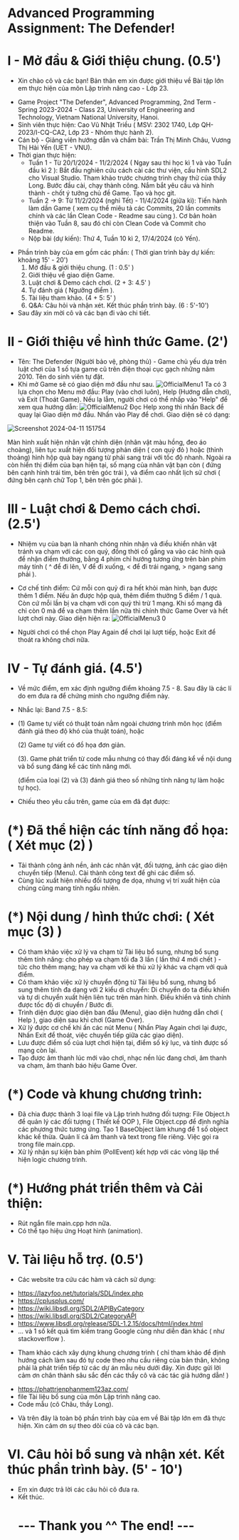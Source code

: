 # Advanced Programming Assignment: The Defender!
# I - Mở đầu & Giới thiệu chung. (0.5')
* Xin chào cô và các bạn! Bản thân em xin được giới thiệu về Bài tập lớn em thực hiện của môn Lập trình nâng cao - Lớp 23.
 - Game Project "The Defender", Advanced Programming, 2nd Term - Spring 2023-2024 - Class 23, University of Engineering and Technology, Vietnam National University, Hanoi.
 - Sinh viên thực hiện: Cao Vũ Nhật Triều ( MSV: 2302 1740, Lớp QH-2023/I-CQ-CA2, Lớp 23 - Nhóm thực hành 2).
 - Cán bộ - Giảng viên hướng dẫn và chấm bài: Trần Thị Minh Châu, Vương Thị Hải Yến (UET - VNU).
 - Thời gian thực hiện:
   + Tuần 1 - Từ 20/1/2024 - 11/2/2024 ( Ngay sau thi học kì 1 và vào Tuần đầu kì 2 ):
     Bắt đầu nghiên cứu cách cài các thư viện, cấu hình SDL2 cho Visual Studio. Tham khảo trước chương trình chạy thử của thầy Long.
     Bước đầu cài, chạy thành công. Nắm bắt yêu cầu và hình thành - chốt ý tưởng chủ đề Game. Tạo và học git.
   + Tuần 2 -> 9: Từ 11/2/2024 (nghỉ Tết) - 11/4/2024 (giữa kì): Tiến hành làm dần Game ( xem cụ thể miêu tả các Commits, 20 lần commits chính và các lần Clean Code - Readme sau cùng ).
   Cơ bản hoàn thiện vào Tuần 8, sau đó chỉ còn Clean Code và Commit cho Readme.
   + Nộp bài (dự kiến): Thứ 4, Tuần 10 kì 2, 17/4/2024 (cô Yến).
* Phần trình bày của em gồm các phần: ( Thời gian trình bày dự kiến: khoảng 15' - 20')
  1. Mở đầu & giới thiệu chung.                                           (1    : 0.5'  )
  2. Giới thiệu về giao diện Game.
  3. Luật chơi & Demo cách chơi.                                          (2 + 3: 4.5'  )
  4. Tự đánh giá ( Ngưỡng điểm ).
  5. Tài liệu tham khảo.                                                  (4 + 5: 5'    )
  6. Q&A: Câu hỏi và nhận xét. Kết thúc phần trình bày.                   (6    : 5'-10')
* Sau đây xin mời cô và các bạn đi vào chi tiết.
 # II - Giới thiệu về hình thức Game. (2')
 
 - Tên: The Defender (Người bảo vệ, phòng thủ) - Game chủ yếu dựa trên luật chơi của 1 số tựa game cũ trên điện thoại cục gạch những năm 2010. Tên do sinh viên tự đặt.
 -  Khi mở Game sẽ có giao diện mở đầu như sau.
   ![OfficialMenu1](https://github.com/cvntrieu/MyGameProject/assets/143981579/f70e84ea-f985-4bcc-add0-19867e808697)
   Ta có 3 lựa chọn cho Menu mở đầu: Play (vào chơi luôn), Help (Hướng dẫn chơi), và Exit (Thoát Game).
   Nếu lạ lẫm, người chơi có thể nhấp vào "Help" để xem qua hướng dẫn:
   ![OfficialMenu2](https://github.com/cvntrieu/MyGameProject/assets/143981579/4c1caddd-9b7f-4a98-a0bc-8e59b08515f4)
   Đọc Help xong thì nhấn Back để quay lại Giao diện mở đầu.
   Nhấn vào Play để chơi. Giao diện sẽ có dạng:

   ![Screenshot 2024-04-11 151754](https://github.com/cvntrieu/MyGameProject/assets/143981579/80f858e6-6bd8-45f9-a483-fc2ed1576362)
   
   Màn hình xuất hiện nhân vật chính diện (nhân vật màu hồng, đeo áo choàng), liên tục xuất hiện đối tượng phản diện ( con quỷ đỏ ) hoặc (thỉnh thoảng) hình hộp quà bay ngang từ phải sang trái với tốc độ nhanh.
   Ngoài ra còn hiển thị điểm của bạn hiện tại, số mạng của nhân vật bạn còn ( đứng bên cạnh hình trái tim, bên trên góc trái ), và điểm cao nhất lịch sử chơi ( đứng bên cạnh chữ Top 1, bên trên góc phải ).
   
# III - Luật chơi & Demo cách chơi. (2.5')

- Nhiệm vụ của bạn là nhanh chóng nhìn nhận và điều khiển nhân vật tránh va chạm với các con quỷ, đồng thời cố gắng va vào các hình quà để nhận điểm thưởng, bằng 4 phím chỉ hướng tương ứng trên bàn phím máy tính 
( ^ để đi lên, V để đi xuống, < để đi trái ngang, > ngang sang phải ).
   
- Cơ chế tính điểm: Cứ mỗi con quỷ đi ra hết khỏi màn hình, bạn được thêm 1 điểm. Nếu ăn được hộp quà, thêm điểm thưởng 5 điểm / 1 quà. Còn cứ mỗi lần bị va chạm với con quỷ thì trừ 1 mạng.
  Khi số mạng đã chỉ còn 0 mà để va chạm thêm lần nữa thì chính thức Game Over và hết lượt chơi này. Giao diện hiện ra:
   ![OfficialMenu3 0](https://github.com/cvntrieu/MyGameProject/assets/143981579/499324a6-43c4-42f9-8f7f-1fc16691b938)
- Người chơi có thể chọn Play Again để chơi lại lượt tiếp, hoặc Exit để thoát ra không chơi nữa. 

 # IV - Tự đánh giá. (4.5')
- Về mức điểm, em xác định ngưỡng điểm khoảng 7.5 - 8. Sau đây là các lí do em đưa ra để chứng minh cho ngưỡng điểm này. 
-  Nhắc lại: Band 7.5 - 8.5:
-  
     (1) Game tự viết có thuật toán nằm ngoài chương trình môn học (điểm đánh giá theo độ khó của thuật toán), hoặc
     
     (2) Game tự viết có đồ họa đơn giản.
     
     (3). Game phát triển từ code mẫu nhưng có thay đổi đáng kể về nội dung và bổ sung đáng kể các tính năng mới.  
     
     (điểm của loại (2) và  (3) đánh giá theo số những tính năng tự làm hoặc tự học).

- Chiếu theo yêu cầu trên, game của em đã đạt được:
# (*) Đã thể hiện các tính năng đồ họa:  ( Xét mục (2) )
 + Tải thành công ảnh nền, ảnh các nhân vật, đối tượng, ảnh các giao diện chuyển tiếp (Menu). Cài thành công text để ghi các điểm số. 
 + Cùng lúc xuất hiện nhiều đối tượng đe dọa, nhưng vị trí xuất hiện của chúng cũng mang tính ngấu nhiên.
   
# (*) Nội dung / hình thức chơi: ( Xét mục (3) )
  + Có tham khảo việc xử lý va chạm từ Tài liệu bổ sung, nhưng bổ sung thêm tính năng: cho phép va chạm tối đa 3 lần ( lần thứ 4 mới chết ) - tức cho thêm mạng;
  hay va chạm với kẻ thù xử lý khác va chạm với quà điểm.
  + Có tham khảo việc xử lý chuyển động từ Tài liệu bổ sung, nhưng bổ sung thêm tính đa dạng với 2 kiểu di chuyển: Di chuyển do ta điều khiển và tự di chuyển xuất hiện liên tục trên màn hình.
    Điều khiển và tinh chỉnh được tốc độ di chuyển / Bước đi.
  + Trình diện được giao diện ban đầu (Menu), giao diện hướng dẫn chơi ( Help ), giao diện sau khi chơi (Game Over).
  + Xử lý được cơ chế khi ấn các nút Menu ( Nhấn Play Again chơi lại được, Nhấn Exit để thoát, việc chuyển tiếp giữa các giao diện).
  + Lưu được điểm số của lượt chơi hiện tại, điểm số kỷ lục, và tính được số mạng còn lại.
  + Tạo được âm thanh lúc mới vào chơi, nhạc nền lúc đang chơi, âm thanh va chạm, âm thanh báo hiệu Game Over.
# (*) Code và khung chương trình: 
  + Đã chia được thành 3 loại file và Lập trình hướng đối tượng: File Object.h để quản lý các đối tượng ( Thiết kế OOP ), File Object.cpp để định nghĩa các phương thức tương ứng.
Tạo 1 BaseObject làm khung để 1 số object khác kế thừa. Quản lí cả âm thanh và text trong file riêng. Việc gọi ra trong file main.cpp.
  + Xử lý nhận sự kiện bàn phím (PollEvent) kết hợp với các vòng lặp thể hiện logic chương trình.
# (*) Hướng phát triển thêm và Cải thiện: 
  + Rút ngắn file main.cpp hơn nữa.
  + Có thể tạo hiệu ứng Hoạt hình (animation).

# V. Tài liệu hỗ trợ. (0.5')
- Các website tra cứu các hàm và cách sử dụng:
 + https://lazyfoo.net/tutorials/SDL/index.php
 + https://cplusplus.com/
 + https://wiki.libsdl.org/SDL2/APIByCategory
 + https://wiki.libsdl.org/SDL2/CategoryAPI
 + https://www.libsdl.org/release/SDL-1.2.15/docs/html/index.html
 + ... và 1 số kết quả tìm kiếm trang Google cũng như diễn đàn khác ( như stackoverflow ).
- Tham khảo cách xây dựng khung chương trình ( chỉ tham khảo để định hướng cách làm sau đó tự code theo nhu cầu riêng của bản thân, không phải là phát triển tiếp từ các dự án mẫu nêu dưới đây.
  Xin được gửi lời cảm ơn chân thành sâu sắc đến các thầy cô và các tác giả hướng dẫn! )
 + https://phattrienphanmem123az.com/
 + file Tài liệu bổ sung của môn Lập trình nâng cao.
 + Code mẫu (cô Châu, thầy Long).
  - Và trên đây là toàn bộ phần trình bày của em về Bài tập lớn em đã thực hiện. Xin cảm ơn sự theo dõi của cô và các bạn.
# VI. Câu hỏi bổ sung và nhận xét. Kết thúc phần trình bày. (5' - 10')
- Em xin được trả lời các câu hỏi cô đưa ra.
- Kết thúc.
  #                                                        --- Thank you ^^ The end! ---
